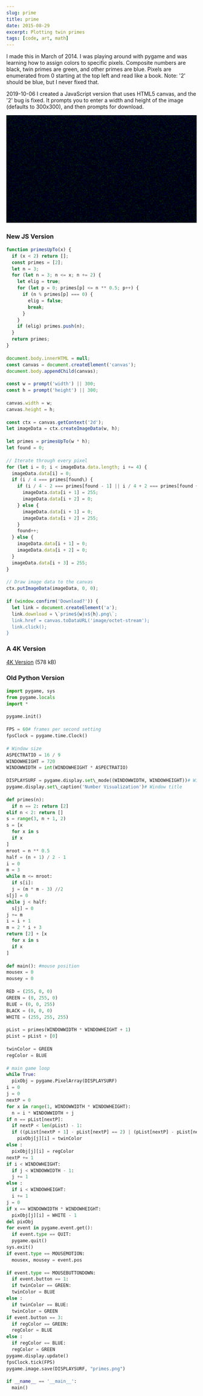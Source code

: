 ```yaml
---
slug: prime
title: prime
date: 2015-08-29
excerpt: Plotting twin primes
tags: [code, art, math]
---
```


<script>
  import Image from "$lib/components/base/image.svelte";
  import CodeBlock from "$lib/components/blog/code-block.svelte";
  import Callout from "$lib/components/base/callout.svelte";
</script>

I made this in March of 2014. I was playing around with pygame and was learning how to assign colors to specific pixels. Composite numbers are black, twin primes are green, and other primes are blue. Pixels are enumerated from 0 starting at the top left and read like a book. Note: '2' should be blue, but I never fixed that.

<Callout type="info" date="2019-10-06">
2019-10-06
I created a JavaScript version that uses HTML5 canvas, and the '2' bug is fixed. It prompts you to enter a width and height of the image (defaults to 300x300), and then prompts for download.
</Callout>

![](/optimized-images/posts/prime/primes.png)

### New JS Version

<CodeBlock filename="primes.js" lang="javascript">

```javascript
function primesUpTo(x) {
  if (x < 2) return [];
  const primes = [2];
  let n = 3;
  for (let n = 3; n <= x; n += 2) {
    let elig = true;
    for (let p = 0; primes[p] <= n ** 0.5; p++) {
      if (n % primes[p] === 0) {
        elig = false;
        break;
      }
    }
    if (elig) primes.push(n);
  }
  return primes;
}

document.body.innerHTML = null;
const canvas = document.createElement('canvas');
document.body.appendChild(canvas);

const w = prompt('width') || 300;
const h = prompt('height') || 300;

canvas.width = w;
canvas.height = h;

const ctx = canvas.getContext('2d');
let imageData = ctx.createImageData(w, h);

let primes = primesUpTo(w * h);
let found = 0;

// Iterate through every pixel
for (let i = 0; i < imageData.data.length; i += 4) {
  imageData.data[i] = 0;
  if (i / 4 === primes[found\) {
    if (i / 4 - 2 === primes[found - 1] || i / 4 + 2 === primes[found + 1]) {
      imageData.data[i + 1] = 255;
      imageData.data[i + 2] = 0;
    } else {
      imageData.data[i + 1] = 0;
      imageData.data[i + 2] = 255;
    }
    found++;
  } else {
    imageData.data[i + 1] = 0;
    imageData.data[i + 2] = 0;
  }
  imageData.data[i + 3] = 255;
}

// Draw image data to the canvas
ctx.putImageData(imageData, 0, 0);

if (window.confirm('Download?')) {
  let link = document.createElement('a');
  link.download = \`prime${w}x${h}.png\`;
  link.href = canvas.toDataURL('image/octet-stream');
  link.click();
}
```
</CodeBlock>

### A 4K Version

[4K Version](/optimized-images/posts/prime/prime4096x2190.png) (578 kB)

### Old Python Version

<CodeBlock filename="primes.py" lang="python">

```python
import pygame, sys
from pygame.locals
import *

pygame.init()

FPS = 60# frames per second setting
fpsClock = pygame.time.Clock()

# Window size
ASPECTRATIO = 16 / 9
WINDOWHEIGHT = 720
WINDOWWIDTH = int(WINDOWHEIGHT * ASPECTRATIO)

DISPLAYSURF = pygame.display.set\_mode((WINDOWWIDTH, WINDOWHEIGHT))# Window size
pygame.display.set\_caption('Number Visualization')# Window title

def primes(n):
  if n == 2: return [2]
elif n < 2: return []
s = range(3, n + 1, 2)
s = [x
  for x in s
  if x
]
mroot = n ** 0.5
half = (n + 1) / 2 - 1
i = 0
m = 3
while m <= mroot:
  if s[i]:
  j = (m * m - 3) //2
s[j] = 0
while j < half:
  s[j] = 0
j += m
i = i + 1
m = 2 * i + 3
return [2] + [x
  for x in s
  if x
]

def main(): #mouse position
mousex = 0
mousey = 0

RED = (255, 0, 0)
GREEN = (0, 255, 0)
BLUE = (0, 0, 255)
BLACK = (0, 0, 0)
WHITE = (255, 255, 255)

pList = primes(WINDOWWIDTH * WINDOWHEIGHT + 1)
pList = pList + [0]

twinColor = GREEN
regColor = BLUE

# main game loop
while True:
  pixObj = pygame.PixelArray(DISPLAYSURF)
i = 0
j = 0
nextP = 0
for x in range(1, WINDOWWIDTH * WINDOWHEIGHT):
  n = i * WINDOWWIDTH + j
if n == pList[nextP]:
  if nextP < len(pList) - 1:
  if ((pList[nextP + 1] - pList[nextP] == 2) | (pList[nextP] - pList[nextP - 1] == 2)):
    pixObj[j][i] = twinColor
else :
  pixObj[j][i] = regColor
nextP += 1
if i < WINDOWHEIGHT:
  if j < WINDOWWIDTH - 1:
  j += 1
else :
  if i < WINDOWHEIGHT:
  i += 1
j = 0
if x == WINDOWWIDTH * WINDOWHEIGHT:
  pixObj[j][i] = WHITE - 1
del pixObj
for event in pygame.event.get():
  if event.type == QUIT:
  pygame.quit()
sys.exit()
if event.type == MOUSEMOTION:
  mousex, mousey = event.pos

if event.type == MOUSEBUTTONDOWN:
  if event.button == 1:
  if twinColor == GREEN:
  twinColor = BLUE
else :
  if twinColor == BLUE:
  twinColor = GREEN
if event.button == 3:
  if regColor == GREEN:
  regColor = BLUE
else :
  if regColor == BLUE:
  regColor = GREEN
pygame.display.update()
fpsClock.tick(FPS)
pygame.image.save(DISPLAYSURF, "primes.png")

if __name__ == '__main__':
  main()
```
</CodeBlock>